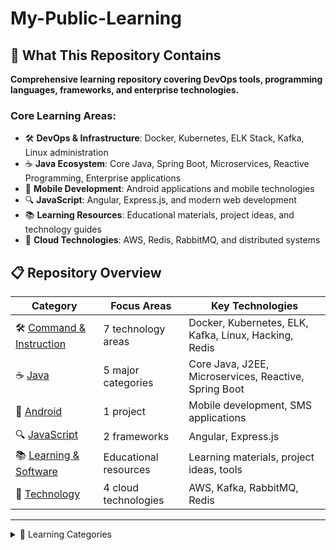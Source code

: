 # My-Public-Learning

## 🎯 What This Repository Contains

**Comprehensive learning repository covering DevOps tools, programming languages, frameworks, and enterprise technologies.**

### Core Learning Areas:
- 🛠️ **DevOps & Infrastructure**: Docker, Kubernetes, ELK Stack, Kafka, Linux administration
- ☕ **Java Ecosystem**: Core Java, Spring Boot, Microservices, Reactive Programming, Enterprise applications
- 📱 **Mobile Development**: Android applications and mobile technologies
- 🔍 **JavaScript**: Angular, Express.js, and modern web development
- 📚 **Learning Resources**: Educational materials, project ideas, and technology guides
- 🚀 **Cloud Technologies**: AWS, Redis, RabbitMQ, and distributed systems

## 📋 Repository Overview

| Category | Focus Areas | Key Technologies |
|----------|-------------|------------------|
| 🛠️ [Command & Instruction](Command%20and%20Instruction/) | 7 technology areas | Docker, Kubernetes, ELK, Kafka, Linux, Hacking, Redis |
| ☕ [Java](Java/) | 5 major categories | Core Java, J2EE, Microservices, Reactive, Spring Boot |
| 📱 [Android](Android/) | 1 project | Mobile development, SMS applications |
| 🔍 [JavaScript](JavaScript/) | 2 frameworks | Angular, Express.js |
| 📚 [Learning & Software](Learning%20and%20Software/) | Educational resources | Learning materials, project ideas, tools |
| 🚀 [Technology](Technology/) | 4 cloud technologies | AWS, Kafka, RabbitMQ, Redis |

---

<details>
<summary>📂 Learning Categories</summary>

- [🛠️ Command and Instruction](Command%20and%20Instruction/)
	<details>
	<summary>DevOps tools, infrastructure commands, and system administration</summary>

	**Comprehensive DevOps and infrastructure learning covering containerization, orchestration, monitoring, and system administration.**
	
	- [🐳 Docker](Command%20and%20Instruction/Docker/) - Containerization, Docker Compose, multi-stage builds, orchestration examples
	- [🔍 ELK](Command%20and%20Instruction/ELK/) - Elasticsearch, Logstash, Kibana, Filebeat, Heartbeat configurations and use cases
	- [🔒 Hacking](Command%20and%20Instruction/Hacking/) - Cybersecurity, penetration testing, Wi-Fi security, attack methodologies
	- [📡 Kafka](Command%20and%20Instruction/Kafka/) - Message streaming, cluster setup, authentication, Docker integration
	- ☸️ [Kubernetes](Command%20and%20Instruction/Kubernetes/) - Container orchestration, YAML configurations, minikube, kubectl commands
	- [🐧 Linux](Command%20and%20Instruction/Linux/) - System administration, CentOS, Ubuntu Server, networking, security configurations
	- [📊 Redis](Command%20and%20Instruction/Redis/) - In-memory data structure store, caching, and session management

	</details>

- [☕ Java](Java/)
	<details>
	<summary>Comprehensive Java ecosystem covering fundamentals to enterprise applications</summary>

	**Complete Java learning path from core fundamentals to enterprise-grade applications and modern frameworks.**
	
	- [☕ Core](Java/Core/) - Java fundamentals, automation tools, web testing, advanced features (3 projects)
	- [🏢 J2EE](Java/J2EE/) - Enterprise Java applications with JSP and Servlet technologies (1 project)
	- [🔄 Microservices](Java/Microservices/) - Distributed architecture with Spring Boot and cloud patterns (6 projects)
	- [⚡ Reactive](Java/Reactive/) - Non-blocking, asynchronous programming with WebFlux (4 projects)
	- [🌱 Spring Boot](Java/Spring%20Boot/) - Modern enterprise applications with comprehensive integrations (16 projects)

	</details>

- [📱 Android](Android/)
	<details>
	<summary>Android mobile application development</summary>

	**Mobile development projects focusing on Android applications and mobile technologies.**
	
	- [📱 SmsSender](Android/SmsSender/) - SMS sending application for Android

	</details>

- [🔍 JavaScript](JavaScript/)
	<details>
	<summary>Modern JavaScript frameworks and web development</summary>

	**JavaScript ecosystem covering frontend frameworks and backend development.**
	
	- [🎅 Angular](JavaScript/Angular/) - Frontend framework for building dynamic web applications
	- [🚀 Express](JavaScript/Express/) - Node.js web application framework for backend development

	</details>

- [📚 Learning and Software](Learning%20and%20Software/)
	<details>
	<summary>Educational resources, project ideas, and learning materials</summary>

	**Comprehensive learning resources including project ideas, technology guides, and educational materials.**
	
	- [📝 Learning Links](Learning%20and%20Software/Learning%20Links.md) - Curated learning resources and tutorials
	- [💡 Learning Project Ideas](Learning%20and%20Software/Learning%20Project%20Ideas.md) - Project ideas for skill development
	- [📚 Learning Technologies](Learning%20and%20Software/Learning%20Technologies.md) - Technology learning roadmaps
	- [🤖 Telegram Bot](Learning%20and%20Software/Telegram%20Bot.md) - Telegram bot development guide
	- [📊 Exchange-Test](Learning%20and%20Software/Exchange-Test/) - Exchange and trading system testing

	</details>

- [🚀 Technology](Technology/)
	<details>
	<summary>Cloud technologies, message brokers, and distributed systems</summary>

	**Advanced technology implementations covering cloud services, message brokers, and distributed system patterns.**
	
	- [☁️ AWS](Technology/AWS/) - Amazon Web Services cloud platform implementations
	- [📡 kafka](Technology/kafka/) - Apache Kafka message streaming platform
	- [🐰 RabbitMQ](Technology/RabbitMQ/) - Message broker for distributed systems
	- [📊 Redis](Technology/Redis/) - In-memory data structure store and caching

	</details>

</details>

